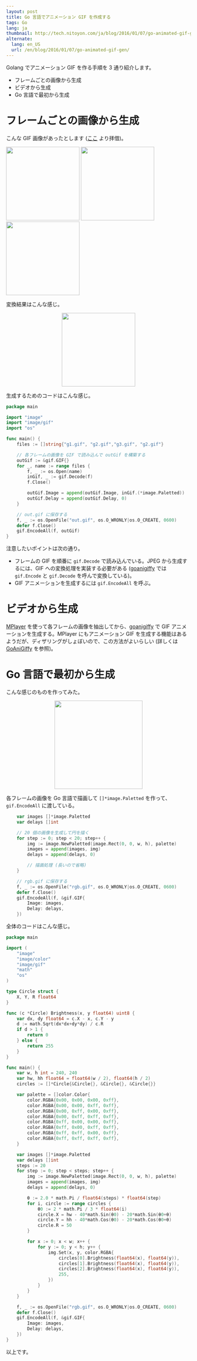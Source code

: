 ```yaml
---
layout: post
title: Go 言語でアニメーション GIF を作成する
tags: Go
lang: ja
thumbnail: http://tech.nitoyon.com/ja/blog/2016/01/07/go-animated-gif-gen/rgb.gif
alternate:
  lang: en_US
  url: /en/blog/2016/01/07/go-animated-gif-gen/
---
```

Golang でアニメーション GIF を作る手順を 3 通り紹介します。

* フレームごとの画像から生成
* ビデオから生成
* Go 言語で最初から生成


フレームごとの画像から生成
==========================

こんな GIF 画像があったとします ([ここ](http://qiita.com/mattn/items/b7889e3c036b408ae8bd) より拝借)。

<img src="/ja/blog/2016/01/07/go-animated-gif-gen/g1.gif" width="200" height="200">
<img src="/ja/blog/2016/01/07/go-animated-gif-gen/g2.gif" width="200" height="200">
<img src="/ja/blog/2016/01/07/go-animated-gif-gen/g3.gif" width="200" height="200">

変換結果はこんな感じ。

<center><img src="/ja/blog/2016/01/07/go-animated-gif-gen/gopher.gif" width="200" height="200"></center>

生成するためのコードはこんな感じ。

```go
package main

import "image"
import "image/gif"
import "os"

func main() {
    files := []string{"g1.gif", "g2.gif","g3.gif", "g2.gif"}

    // 各フレームの画像を GIF で読み込んで outGif を構築する
    outGif := &gif.GIF{}
    for _, name := range files {
        f, _ := os.Open(name)
        inGif, _ := gif.Decode(f)
        f.Close()

        outGif.Image = append(outGif.Image, inGif.(*image.Paletted))
        outGif.Delay = append(outGif.Delay, 0)
    }

    // out.gif に保存する
    f, _ := os.OpenFile("out.gif", os.O_WRONLY|os.O_CREATE, 0600)
    defer f.Close()
    gif.EncodeAll(f, outGif)
}
```

注意したいポイントは次の通り。

* フレームの GIF を順番に `gif.Decode` で読み込んでいる。JPEG から生成するには、GIF への変換処理を実装する必要がある ([goanigiffy](https://github.com/srinathh/goanigiffy) では `gif.Encode` と `gif.Decode` を呼んで変換している)。
* GIF アニメーションを生成するには `gif.EncodeAll` を呼ぶ。


ビデオから生成
==============

[MPlayer](http://www.mplayerhq.hu/) を使って各フレームの画像を抽出してから、[goanigiffy](https://github.com/srinathh/goanigiffy) で GIF アニメーションを生成する。MPlayer にもアニメーション GIF を生成する機能はあるようだが、ディザリングがしょぼいので、この方法がよいらしい (詳しくは [GoAniGiffy](http://srinathh.github.io/opensource/goanigiffy/)  を参照)。


Go 言語で最初から生成
=====================

こんな感じのものを作ってみた。

<center><img src="/ja/blog/2016/01/07/go-animated-gif-gen/rgb.gif" width="240" height="240"></center>

各フレームの画像を Go 言語で描画して `[]*image.Paletted` を作って、`gif.EncodeAll` に渡している。

```go
    var images []*image.Paletted
    var delays []int

    // 20 個の画像を生成して円を描く
    for step := 0; step < 20; step++ {
        img := image.NewPaletted(image.Rect(0, 0, w, h), palette)
        images = append(images, img)
        delays = append(delays, 0)

        // 描画処理 (長いので省略)
    }

    // rgb.gif に保存する
    f, _ := os.OpenFile("rgb.gif", os.O_WRONLY|os.O_CREATE, 0600)
    defer f.Close()
    gif.EncodeAll(f, &gif.GIF{
        Image: images,
        Delay: delays,
    })

```

全体のコードはこんな感じ。

```go
package main

import (
    "image"
    "image/color"
    "image/gif"
    "math"
    "os"
)

type Circle struct {
    X, Y, R float64
}

func (c *Circle) Brightness(x, y float64) uint8 {
    var dx, dy float64 = c.X - x, c.Y - y
    d := math.Sqrt(dx*dx+dy*dy) / c.R
    if d > 1 {
        return 0
    } else {
        return 255
    }
}

func main() {
    var w, h int = 240, 240
    var hw, hh float64 = float64(w / 2), float64(h / 2)
    circles := []*Circle{&Circle{}, &Circle{}, &Circle{}}

    var palette = []color.Color{
        color.RGBA{0x00, 0x00, 0x00, 0xff},
        color.RGBA{0x00, 0x00, 0xff, 0xff},
        color.RGBA{0x00, 0xff, 0x00, 0xff},
        color.RGBA{0x00, 0xff, 0xff, 0xff},
        color.RGBA{0xff, 0x00, 0x00, 0xff},
        color.RGBA{0xff, 0x00, 0xff, 0xff},
        color.RGBA{0xff, 0xff, 0x00, 0xff},
        color.RGBA{0xff, 0xff, 0xff, 0xff},
    }

    var images []*image.Paletted
    var delays []int
    steps := 20
    for step := 0; step < steps; step++ {
        img := image.NewPaletted(image.Rect(0, 0, w, h), palette)
        images = append(images, img)
        delays = append(delays, 0)

        θ := 2.0 * math.Pi / float64(steps) * float64(step)
        for i, circle := range circles {
            θ0 := 2 * math.Pi / 3 * float64(i)
            circle.X = hw - 40*math.Sin(θ0) - 20*math.Sin(θ0+θ)
            circle.Y = hh - 40*math.Cos(θ0) - 20*math.Cos(θ0+θ)
            circle.R = 50
        }

        for x := 0; x < w; x++ {
            for y := 0; y < h; y++ {
                img.Set(x, y, color.RGBA{
                    circles[0].Brightness(float64(x), float64(y)),
                    circles[1].Brightness(float64(x), float64(y)),
                    circles[2].Brightness(float64(x), float64(y)),
                    255,
                })
            }
        }
    }

    f, _ := os.OpenFile("rgb.gif", os.O_WRONLY|os.O_CREATE, 0600)
    defer f.Close()
    gif.EncodeAll(f, &gif.GIF{
        Image: images,
        Delay: delays,
    })
}
```

以上です。

